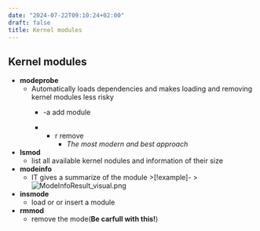 ```yaml
---
date: "2024-07-22T09:10:24+02:00"
draft: false
title: Kernel modules
---
```


## Kernel modules

-   **modeprobe**
    -   Automatically loads dependencies and makes loading and removing
        kernel modules less risky
        -   -a add module

        -   -   r remove
                -   *The most modern and best approach*
-   **lsmod**
    -   list all available kernel nodules and information of their size
-   **modeinfo**
    -   IT gives a summarize of the
        module >\[!example\]- >![ModeInfoResult_visual.png](/Notes/ModeInfoResult_visual.png)
-   **insmode**
    -   load or or insert a module
-   **rmmod**
    -   remove the mode(**Be carfull with this!**)
